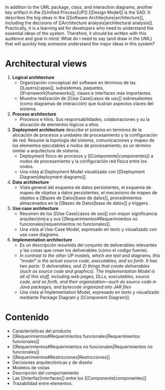 In addition to the UML package, class, and interaction diagrams, another key artifact in the [[Unified Process|UP]] [[Design Model]] is the SAD. It describes the big ideas in the [[Software Architecture|architecture]], including the decisions of [[Architecture analysis|architectural analysis]]. Practically, it is a learning aid for developers who need to understand the essential ideas of the system.
Therefore, it should be written with this audience and goal in mind: What do I need to say (and draw in the UML) that will quickly help someone understand the major ideas in this system?

# Architectural views
1. **Logical architecture**
	- Organización conceptual del software en términos de las [[Layers|capas]], subsistemas, paquetes, [[Framework|frameworks]], clases e interfaces más importantes.
	- Muestra realización de [[Use Case|casos de uso]] sobresalientes (como diagramas de interacción) que ilustran aspectos claves del sistema.
2. **Process architecture**
	- Procesos e hilos. Sus responsabilidades, colaboraciones y su la alocación de elementos lógicos a ellos.
3. **Deployment architecture** describe el sistema en terminos de la alocación de procesos a unidades de procesamiento y la configuración de red. Resume la topología del sistema, comunicaciones y mapeo de los elementos ejecutables a nodos de procesamiento, es un término similar a arquitectura de sistema.
	- Deployment físico de procesos y [[Componente|componentes]] a nodos de procesamiento y la configuración red física entre los nodos.
	- Una vista al Deployment Model visualizado con [[Deployment Diagram|deployment diagrams]].
4. **Data architecture**
	- Vista general del esquema de datos persistentes, el esquema de mapeo de objetos a datos persistentes, el mecanismo de mapeo de objetos a [[Bases de Datos|base de datos]], procedimientos almacenados en la [[Bases de Datos|base de datos]] y triggers.
5. **Use case architecture**
	- Resumen de los [[Use Case|casos de uso]] con mayor significancia arquitectónica y sus [[Requerimientos#Requerimientos no funcionales|requerimientos no funcionales]].
	- Una vista al Use-Case Model, expresado en texto y visualizado con use case diagrams.
6. **Implementation architecture**
	- Es un descripción resumida del conjunto de deliverables relevantes y las cosas que crean los deliverables (cómo el codigo fuente).
	- *In contrast to the other UP models, which are text and diagrams, this "model" is the actual source code, executables, and so forth. It has two parts: 1) deliverables, and 2) things that create deliverables (such as source code and graphics). The Implementation Model is all of this stuff, including web pages, DLLs, executables, source code, and so forth, and their organization—such as source code in Java packages, and bytecode organized into JAR files*
	- Una vista al Implementation Model, expresado en texto y visualizado mediante Package Diagram y [[Component Diagram]].

# Contenido
- Caracterísiticas del producto
- [[Requerimientos#Requerimientos funcionales|Requerimientos funcionales]]
- [[Requerimientos#Requerimientos no funcionales|Requerimientos no funcionales]]
- [[Requerimientos#Restricciones|Restricciones]]
- Decisiones arquitectónicas y de diseño
- Modelos de vistas
- Descripción del comportamiento
- Las [[Interfaz|interfaces]] entre los [[Componente|componentes]]
- Trazabilidad entre elementos.